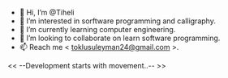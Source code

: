 - 👋 Hi, I’m @Tiheli
- 👀 I’m interested in sorftware programming and calligraphy.
- 🌱 I’m currently learning computer engineering.
- 💞️ I’m looking to collaborate on learn software programming.
- 📫 Reach me  < toklusuleyman24@gmail.com >.

<< --Development starts with movement..-- >>
